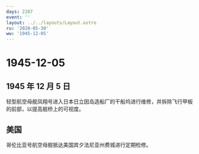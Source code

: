 ```yaml
---
days: 2287
event: ''
layout: ../../layouts/Layout.astro
ru: '2028-05-30'
ww: '1945-12-05'
---
```


# 1945-12-05

## 1945 年 12 月 5 日

轻型航空母舰凤翔号进入日本日立因岛造船厂的干船坞进行维修，并拆除飞行甲板的前部，以提高舰桥上的可视度。

## 美国

哥伦比亚号航空母舰抵达美国宾夕法尼亚州费城进行定期检修。